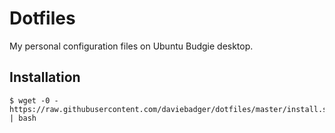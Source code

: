 # Dotfiles

My personal configuration files on Ubuntu Budgie desktop.

## Installation

```
$ wget -0 - https://raw.githubusercontent.com/daviebadger/dotfiles/master/install.sh | bash
```

